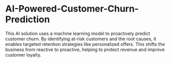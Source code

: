 # AI-Powered-Customer-Churn-Prediction
This AI solution uses a machine learning model to proactively predict customer churn. By identifying at-risk customers and the root causes, it enables targeted retention strategies like personalized offers. This shifts the business from reactive to proactive, helping to protect revenue and improve customer loyalty.
